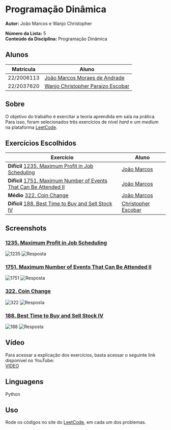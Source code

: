 # Programação Dinâmica

**Autor:** João Marcos e Wanjo Christopher  

**Número da Lista:** 5  
**Conteúdo da Disciplina:** Programação Dinâmica

## Alunos

| Matrícula   | Aluno                                                              |
|-------------|--------------------------------------------------------------------|
| 22/2006113 | [João Marcos Moraes de Andrade](https://github.com/JJOAOMARCOSS)                     |
| 22/2037620 | [Wanjo Christopher Paraizo Escobar](https://github.com/wChrstphr)                  |

## Sobre

O objetivo do trabalho é exercitar a teoria aprendida em sala na prática.  
Para isso, foram selecionados três exercícios de nível *hard* e um *medium*  
na plataforma [LeetCode](https://leetcode.com).  

## Exercícios Escolhidos

| Exercício                                                                                                                                           | Aluno                                   |
|-----------------------------------------------------------------------------------------------------------------------------------------------------|----------------------------------------|
|**Difícil**    [1235. Maximum Profit in Job Scheduling](https://leetcode.com/problems/maximum-profit-in-job-scheduling/description/)  | [João Marcos](https://github.com/JJOAOMARCOSS)    |
|**Difícil**    [1751. Maximum Number of Events That Can Be Attended II](https://leetcode.com/problems/maximum-number-of-events-that-can-be-attended-ii/description/) | [João Marcos](https://github.com/JJOAOMARCOSS)    |                                            
| **Médio**   [322. Coin Change](https://leetcode.com/problems/coin-change/description/)                               | [João Marcos](https://github.com/JJOAOMARCOSS)    |
|**Difícil**    [188. Best Time to Buy and Sell Stock IV]()                                            | [Christopher Escobar](https://github.com/wChrstphr)    |

## Screenshots
### [1235. Maximum Profit in Job Scheduling](https://leetcode.com/problems/reverse-pairs/description/)
![1235](/assets/1235.png)
![Resposta](/assets/1235_res.png)

### [1751. Maximum Number of Events That Can Be Attended II](https://leetcode.com/problems/maximum-number-of-events-that-can-be-attended-ii/description/)
![1751](/assets/1751.png)
![Resposta](/assets/1751_res.png)

### [322. Coin Change](https://leetcode.com/problems/coin-change/description/)
![322](/assets/322.png)
![Resposta](/assets/322_res.png)

### [188. Best Time to Buy and Sell Stock IV](https://leetcode.com/problems/best-time-to-buy-and-sell-stock-iv/description/)
![188](/assets/188.png)
![Resposta](/assets/188_res.png)

## Vídeo

Para acessar a explicação dos exercícios, basta acessar o seguinte link disponível no YouTube:  
[VIDEO](https://youtu.be/I8vZ1C-Qo-Q)


## Linguagens
Python

## Uso
Rode os códigos no site do [LeetCode](https://leetcode.com/), em cada um dos problemas.
